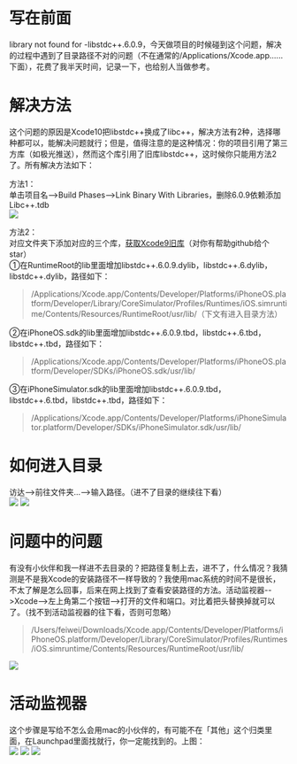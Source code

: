 # 写在前面  
library not found for -libstdc++.6.0.9，今天做项目的时候碰到这个问题，解决的过程中遇到了目录路径不对的问题（不在通常的/Applications/Xcode.app......下面），花费了我半天时间，记录一下，也给别人当做参考。  

# 解决方法  
这个问题的原因是Xcode10把libstdc++换成了libc++，解决方法有2种，选择哪种都可以，能解决问题就行；但是，值得注意的是这种情况：你的项目引用了第三方库（如极光推送），然而这个库引用了旧库libstdc++，这时候你只能用方法2了。所有解决方法如下：  

方法1：  
单击项目名-->Build Phases-->Link Binary With Libraries，删除6.0.9依赖添加Libc++.tdb  
![](https://user-gold-cdn.xitu.io/2019/5/25/16aed00cd32b1b89?w=1138&h=409&f=png&s=175240)  

方法2：  
对应文件夹下添加对应的三个库，[获取Xcode9旧库](https://github.com/longyoung/libstdc.6.0.9-if-help-you-give-a-star.git)（对你有帮助github给个star）  
①在RuntimeRoot的lib里面增加libstdc++.6.0.9.dylib，libstdc++.6.dylib，libstdc++.dylib，路径如下：  
>/Applications/Xcode.app/Contents/Developer/Platforms/iPhoneOS.platform/Developer/Library/CoreSimulator/Profiles/Runtimes/iOS.simruntime/Contents/Resources/RuntimeRoot/usr/lib/（下文有进入目录方法）  

②在iPhoneOS.sdk的lib里面增加libstdc++.6.0.9.tbd，libstdc++.6.tbd，libstdc++.tbd，路径如下：  
>/Applications/Xcode.app/Contents/Developer/Platforms/iPhoneOS.platform/Developer/SDKs/iPhoneOS.sdk/usr/lib/  

③在iPhoneSimulator.sdk的lib里面增加libstdc++.6.0.9.tbd，libstdc++.6.tbd，libstdc++.tbd，路径如下：  
>/Applications/Xcode.app/Contents/Developer/Platforms/iPhoneSimulator.platform/Developer/SDKs/iPhoneSimulator.sdk/usr/lib/  

# 如何进入目录  
访达-->前往文件夹...-->输入路径。（进不了目录的继续往下看）  
![](https://user-gold-cdn.xitu.io/2019/5/25/16aed00cd2f09d68?w=467&h=442&f=jpeg&s=37231)
![](https://user-gold-cdn.xitu.io/2019/5/25/16aed00cd3066e2c?w=429&h=182&f=jpeg&s=7805)

# 问题中的问题
有没有小伙伴和我一样进不去目录的？把路径复制上去，进不了，什么情况？我猜测是不是我Xcode的安装路径不一样导致的？我使用mac系统的时间不是很长，不太了解是怎么回事，后来在网上找到了查看安装路径的方法。活动监视器-->Xcode-->左上角第二个按钮-->打开的文件和端口。对比着把头替换掉就可以了。（找不到活动监视器的往下看，否则可忽略）  
>/Users/feiwei/Downloads/Xcode.app/Contents/Developer/Platforms/iPhoneOS.platform/Developer/Library/CoreSimulator/Profiles/Runtimes/iOS.simruntime/Contents/Resources/RuntimeRoot/usr/lib/

![](https://user-gold-cdn.xitu.io/2019/5/25/16aed00cd317ed47?w=1240&h=557&f=png&s=438968)

# 活动监视器
这个步骤是写给不怎么会用mac的小伙伴的，有可能不在「其他」这个归类里面，在Launchpad里面找就行，你一定能找到的。上图：  
![](https://user-gold-cdn.xitu.io/2019/5/25/16aed00cd31d233b?w=118&h=122&f=png&s=17623)
![](https://user-gold-cdn.xitu.io/2019/5/25/16aed00cdadfef93?w=157&h=170&f=png&s=26843)
![](https://user-gold-cdn.xitu.io/2019/5/25/16aed00cfe9c253f?w=149&h=154&f=png&s=23722)
